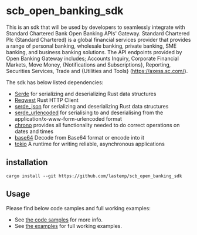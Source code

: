 # scb_open_banking_sdk

This is an sdk that will be used by developers to seamlessly integrate with Standard Chartered Bank Open Banking APIs' Gateway.
Standard Chartered Plc (Standard Chartered) is a global financial services provider that provides a range of personal banking, wholesale banking, private banking, SME banking, and business banking solutions.
The API endpoints provided by Open Banking Gateway includes; Accounts Inquiry, Corporate Financial Markets, Move Money, {Notifications and Subscriptions}, Reporting, Securities Services, Trade and {Utilities and Tools} (https://axess.sc.com/). 

The sdk has below listed dependencies:
- [Serde](https://github.com/serde-rs/serde) for serializing and deserializing Rust data structures
- [Reqwest](https://github.com/seanmonstar/reqwest) Rust HTTP Client
- [serde_json](https://github.com/serde-rs/json) for serializing and deserializing Rust data structures
- [serde_urlencoded](https://github.com/nox/serde_urlencoded) for serialising to and deserialising from the application/x-www-form-urlencoded format
- [chrono](https://github.com/chronotope/chrono) provides all functionality needed to do correct operations on dates and times
- [base64](https://github.com/marshallpierce/rust-base64) Decode from Base64 format or encode into it
- [tokio](https://github.com/tokio-rs/tokio) A runtime for writing reliable, asynchronous applications

## installation

```
cargo install --git https://github.com/lastemp/scb_open_banking_sdk
```

## Usage

Please find below code samples and full working examples:

   - See [the code samples](./code_samples/) for more info.	
   - See [the examples](./examples/) for full working examples.
